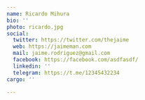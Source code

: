 ```yaml
---
name: Ricardo Mihura
bio: ''
photo: ricardo.jpg
social:
  twitter: https://twitter.com/thejaime
  web: https://jaimeman.com
  mail: jaime.rodriguez@gmail.com
  facebook: https://facebook.com/asdfasdf/
  linkedin: ''
  telegram: https://t.me/12345432234
cargo: ''

---
```

